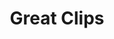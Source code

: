 ---
title: "Great Clips"
url: /charlotte/great-clips-mount-holly-huntersville-road/
shop: hairdresser
---